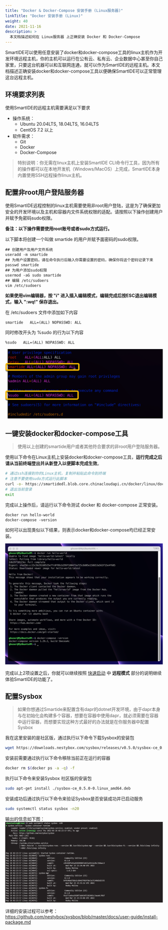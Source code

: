```yaml
---
title: "Docker & Docker-Compose 安装手册 (Linux服务器)"
linkTitle: "Docker 安装手册 (Linux)"
weight: 40
date: 2021-11-16
description: >
  本文档描述如何在 Linux服务器 上正确安装 Docker 和 Docker-Compose
---
```


SmartIDE可以使用任意安装了docker和docker-compose工具的linux主机作为开发环境远程主机，你的主机可以运行在公有云、私有云、企业数据中心甚至你自己家里，只要这台机器可以和互联网连通，就可以作为SmartIDE的远程主机。本文档描述正确安装docker和docker-compose工具以便确保SmartIDE可以正常管理这台远程主机。

## 环境要求列表

使用SmartIDE的远程主机需要满足以下要求

- 操作系统：
  - Ubuntu 20.04LTS, 18.04LTS, 16.04LTS
  - CentOS 7.2 以上
- 软件需求：
  - Git
  - Docker
  - Docker-Compose

> 特别说明：你无需在linux主机上安装SmartIDE CLI命令行工具，因为所有的操作都可以在本地开发机（Windows/MacOS）上完成，SmartIDE本身内置使用SSH远程操作linux主机。

## 配置非root用户登陆服务器

使用SmartIDE远程控制的linux主机需要使用非root用户登陆，这是为了确保更加安全的开发环境以及主机和容器内文件系统权限的适配。请按照以下操作创建用户并赋予免密码sudo权限。

**备注：以下操作需要使用root账号或者sudo方式运行。**

以下脚本将创建一个叫做 smartide 的用户并赋予面密码的sudo权限。

```shell
## 创建用户及用户文件系统
useradd -m smartide
## 为用户设置密码，请在命令执行后输入你需要设置的密码，确保你将这个密码记录下来
passwd smartide
## 为用户添加sudo权限
usermod -aG sudo smartide
## 编辑 /etc/sudoers
vim /etc/sudoers
```

**如果使用vim编辑器，按 "i" 进入插入编辑模式，编辑完成后按ESC退出编辑模式，输入 ":wq!" 保存退出。**

在 /etc/sudoers 文件中添加如下内容

```shell
smartide   ALL=(ALL) NOPASSWD: ALL
```

同时修改开头为 %sudo 的行为以下内容

```shell
%sudo   ALL=(ALL) NOPASSWD: ALL
```

![](images/sudoer_nopwd.png)

## 一键安装docker和docker-compose工具

> 使用以上创建的smartide用户或者其他符合要求的非root用户登陆服务器。

使用以下命令在Linux主机上安装docker和docker-compose工具，**运行完成之后请从当前终端登出并从新登入以便脚本完成生效**。

```bash
# 通过ssh连接到你的Linux主机，复制并粘贴此命令到终端
# 注意不要使用sudo方式运行此脚本
curl -o- https://smartidedl.blob.core.chinacloudapi.cn/docker/linux/docker-install.sh | bash
# 退出当前登录
exit
```

完成以上操作后，请运行以下命令测试 docker 和 docker-compose 正常安装。

```shell
docker run hello-world
docker-compose -version
```

如何可以出现类似以下结果，则表示docker和docker-compose均已经正常安装。

![验证docker和docker-compose安装正确](images/docker-install-linux001.png)

完成以上2项设置之后，你就可以继续按照 [快速启动](/zh/docs/quickstart/) 中 **远程模式** 部分的说明继续体验SmartIDE的功能了。

## 配置Sysbox
> 如果你想通过Smartide来配置含有dapr的dotnet开发环境，由于dapr本身与在初始化会构建多个容器，想要在容器中使用dapr，就必须需要在容器中运行容器，而想要实现这种方式最好的办法就是在你服务器中配置Sysbox

我在这里安装的是社区版，通过执行以下命令下载Sysbox的安装包

```bash
wget https://downloads.nestybox.com/sysbox/releases/v0.5.0/sysbox-ce_0.5.0-0.linux_amd64.deb
```

安装前需要通过执行以下命令移除当前正在运行的容器

```bash
docker rm $(docker ps -a -q) -f
```

执行以下命令来安装Sysbox 社区版的安装包

```bash
sudo apt-get install ./sysbox-ce_0.5.0-0.linux_amd64.deb
```

安装成功后通过执行以下命令来验证Sysbox是否安装成功并已启动服务

```bash
sudo systemctl status sysbox -n20
```
输出的信息如下图：
![输入图片说明](images/Sysbox.png)

详细的安装过程可以参考：<https://github.com/nestybox/sysbox/blob/master/docs/user-guide/install-package.md>